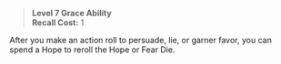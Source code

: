 > **Level 7 Grace Ability**  
> **Recall Cost:** 1

After you make an action roll to persuade, lie, or garner favor, you can spend a Hope to reroll the Hope or Fear Die.
